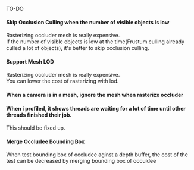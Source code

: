 TO-DO

#### Skip Occlusion Culling when the number of visible objects is low            
Rasterizing occluder mesh is really expensive.         
If the number of visible objects is low at the time(Frustum culling already culled a lot of objects), it's better to skip occlusion culling.        

#### Support Mesh LOD           
Rasterizing occluder mesh is really expensive.           
You can lower the cost of rasterizing with lod.           

#### When a camera is in a mesh, ignore the mesh when rasterize occluder

#### When i profiled, it shows threads are waiting for a lot of time until other threads finished their job.           
This should be fixed up.       

#### Merge Occludee Bounding Box
When test bounding box of occludee aginst a depth buffer, the cost of the test can be decreased by merging bounding box of occuldee 
